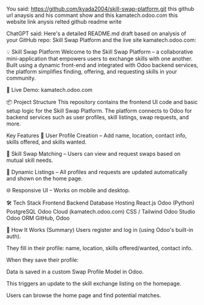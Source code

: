 You said:
https://github.com/kyada2004/skill-swap-platform.git
this github url anaysis and his commant show and this kamatech.odoo.com this website link anysis relted github readme write 


ChatGPT said:
Here's a detailed README.md draft based on analysis of your GitHub repo: Skill Swap Platform and the live site kamatech.odoo.com:

💡 Skill Swap Platform
Welcome to the Skill Swap Platform – a collaborative mini-application that empowers users to exchange skills with one another. Built using a dynamic front-end and integrated with Odoo backend services, the platform simplifies finding, offering, and requesting skills in your community.

🔗 Live Demo: kamatech.odoo.com

📦 Project Structure
This repository contains the frontend UI code and basic setup logic for the Skill Swap Platform. The platform connects to Odoo for backend services such as user profiles, skill listings, swap requests, and more.

Key Features
👤 User Profile Creation – Add name, location, contact info, skills offered, and skills wanted.

🔁 Skill Swap Matching – Users can view and request swaps based on mutual skill needs.

📜 Dynamic Listings – All profiles and requests are updated automatically and shown on the home page.

🌐 Responsive UI – Works on mobile and desktop.

🛠 Tech Stack
Frontend	Backend	Database	Hosting
React.js	Odoo (Python)	PostgreSQL	Odoo Cloud (kamatech.odoo.com)
CSS / Tailwind	Odoo Studio	Odoo ORM	GitHub, Odoo

🚀 How It Works (Summary)
Users register and log in (using Odoo's built-in auth).

They fill in their profile: name, location, skills offered/wanted, contact info.

When they save their profile:

Data is saved in a custom Swap Profile Model in Odoo.

This triggers an update to the skill exchange listing on the homepage.

Users can browse the home page and find potential matches.
